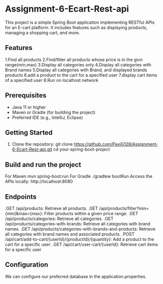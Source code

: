# Assignment-6-Ecart-Rest-api
This project is a simple Spring Boot application implementing RESTful APIs for an E-cart platform. It includes features such as displaying products, managing a shopping cart, and more.
 
## Features
1.Find all products 
2.Find/filter all products whose price is in the givn range(min,max)
3.Display all categories only
4.Display all categories with Brand names
5.Display all categories with Brand, and displayed brands products
6.add a product to the cart for a specified user
7.display cart items of a specified user
8.Run on localhost network
 
## Prerequisites
- Java 11 or higher
- Maven or Gradle (for building the project)
- Preferred IDE (e.g., IntelliJ, Eclipse)
 
## Getting Started
 1. Clone the repository:
 git clone https://github.com/PaviG128/Assignment-6-Ecart-Rest-api.git
   cd your-spring-boot-project

## Build and run the project
For Maven
mvn spring-boot:run
 For Gradle
./gradlew bootRun
Access the APIs locally: http://localhost:8080

## Endpoints
.GET /api/products: Retrieve all products.
.GET /api/products/filter?min={min}&max={max}: Filter products within a given price range.
.GET /api/products/categories: Retrieve all categories.
.GET /api/products/categories-with-brands: Retrieve all categories with brand names.
.GET /api/products/categories-with-brands-and-products: Retrieve all categories with brand names and associated products.
.POST /api/cart/add-to-cart/{userId}/{productId}/{quantity}: Add a product to the cart for a specific user.
.GET /api/cart/user-cart/{userId}: Retrieve cart items for a specific user

## Configuration
We can configure our preferred database in the application.properties. 
